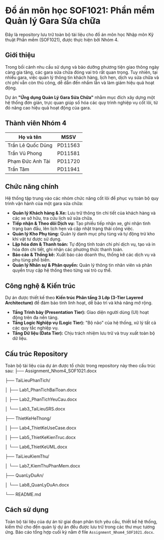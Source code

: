 # Đồ án môn học SOF1021: Phần mềm Quản lý Gara Sửa chữa

Đây là repository lưu trữ toàn bộ tài liệu cho đồ án môn học Nhập môn Kỹ thuật Phần mềm (SOF1021), được thực hiện bởi Nhóm 4.

## Giới thiệu

Trong bối cảnh nhu cầu sử dụng và bảo dưỡng phương tiện giao thông ngày càng gia tăng, các gara sửa chữa đóng vai trò rất quan trọng. Tuy nhiên, tại nhiều gara, việc quản lý thông tin khách hàng, lịch hẹn, dịch vụ sửa chữa và chi phí vẫn còn thủ công, dễ dẫn đến nhầm lẫn và làm giảm hiệu quả hoạt động.

Dự án **"Ứng dụng Quản Lý Gara Sửa Chữa"** nhằm mục đích xây dựng một hệ thống đơn giản, trực quan giúp số hóa các quy trình nghiệp vụ cốt lõi, từ đó nâng cao hiệu quả hoạt động của gara.

## Thành viên Nhóm 4

| Họ và tên          | MSSV    |
| ------------------ | ------- |
| Trần Lê Quốc Dũng  | PD11563 |
| Trần Vũ Phong      | PD11581 |
| Phạm Đức Anh Tài   | PD11720 |
| Trần Tâm           | PD11941 |

## Chức năng chính

Hệ thống tập trung vào các nhóm chức năng cốt lõi để phục vụ toàn bộ quy trình vận hành của một gara sửa chữa:

* **Quản lý Khách hàng & Xe:** Lưu trữ thông tin chi tiết của khách hàng và các xe sở hữu, tra cứu lịch sử sửa chữa.
* **Tiếp nhận & Theo dõi Dịch vụ:** Tạo phiếu tiếp nhận xe, ghi nhận tình trạng ban đầu, lên lịch hẹn và cập nhật trạng thái công việc.
* **Quản lý Kho Phụ tùng:** Quản lý danh mục phụ tùng và tự động trừ kho khi vật tư được sử dụng.
* **Lập hóa đơn & Thanh toán:** Tự động tính toán chi phí dịch vụ, tạo và in hóa đơn chi tiết, ghi nhận các phương thức thanh toán.
* **Báo cáo & Thống kê:** Xuất báo cáo doanh thu, thống kê các dịch vụ và phụ tùng phổ biến.
* **Quản lý Nhân sự & Phân quyền:** Quản lý thông tin nhân viên và phân quyền truy cập hệ thống theo từng vai trò cụ thể.

## Công nghệ & Kiến trúc

Dự án được thiết kế theo **Kiến trúc Phân tầng 3 Lớp (3-Tier Layered Architecture)** để đảm bảo tính linh hoạt, dễ bảo trì và khả năng mở rộng.

* **Tầng Trình bày (Presentation Tier):** Giao diện người dùng (UI) hoạt động trên đa nền tảng.
* **Tầng Logic Nghiệp vụ (Logic Tier):** "Bộ não" của hệ thống, xử lý tất cả các quy tắc nghiệp vụ.
* **Tầng Dữ liệu (Data Tier):** Chịu trách nhiệm lưu trữ và truy xuất toàn bộ dữ liệu.

## Cấu trúc Repository

Toàn bộ tài liệu của dự án được tổ chức trong repository này theo cấu trúc sau:
├── Assignment_Nhom4_SOF1021.docx

├── TaiLieuPhanTich/

│   ├── Lab1_PhanTichBaiToan.docx

│   ├── Lab2_PhanTichYeuCau.docx

│   └── Lab3_TaiLieuSRS.docx

├── ThietKeHeThong/

│   ├── Lab4_ThietKeUseCase.docx

│   ├── Lab5_ThietKeKienTruc.docx

│   └── Lab6_ThietKeUML.docx

├── TaiLieuKiemThu/

│   └── Lab7_KiemThuPhanMem.docx

├── QuanLyDuAn/

│   └── Lab8_QuanLyDuAn.docx

└── README.md
## Cách sử dụng

Toàn bộ tài liệu của dự án từ giai đoạn phân tích yêu cầu, thiết kế hệ thống, kiểm thử cho đến quản lý dự án đều được lưu trữ trong các thư mục tương ứng. Báo cáo tổng hợp cuối kỳ nằm ở file `Assignment_Nhom4_SOF1021.docx`.
